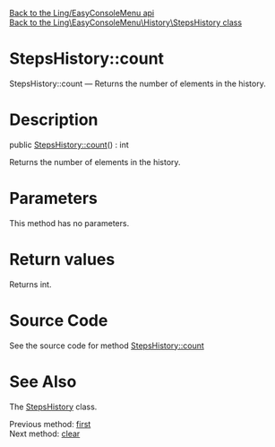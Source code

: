 [Back to the Ling/EasyConsoleMenu api](https://github.com/lingtalfi/EasyConsoleMenu/blob/master/doc/api/Ling/EasyConsoleMenu.md)<br>
[Back to the Ling\EasyConsoleMenu\History\StepsHistory class](https://github.com/lingtalfi/EasyConsoleMenu/blob/master/doc/api/Ling/EasyConsoleMenu/History/StepsHistory.md)


StepsHistory::count
================



StepsHistory::count — Returns the number of elements in the history.




Description
================


public [StepsHistory::count](https://github.com/lingtalfi/EasyConsoleMenu/blob/master/doc/api/Ling/EasyConsoleMenu/History/StepsHistory/count.md)() : int




Returns the number of elements in the history.




Parameters
================

This method has no parameters.


Return values
================

Returns int.








Source Code
===========
See the source code for method [StepsHistory::count](https://github.com/lingtalfi/EasyConsoleMenu/blob/master/History/StepsHistory.php#L78-L81)


See Also
================

The [StepsHistory](https://github.com/lingtalfi/EasyConsoleMenu/blob/master/doc/api/Ling/EasyConsoleMenu/History/StepsHistory.md) class.

Previous method: [first](https://github.com/lingtalfi/EasyConsoleMenu/blob/master/doc/api/Ling/EasyConsoleMenu/History/StepsHistory/first.md)<br>Next method: [clear](https://github.com/lingtalfi/EasyConsoleMenu/blob/master/doc/api/Ling/EasyConsoleMenu/History/StepsHistory/clear.md)<br>


